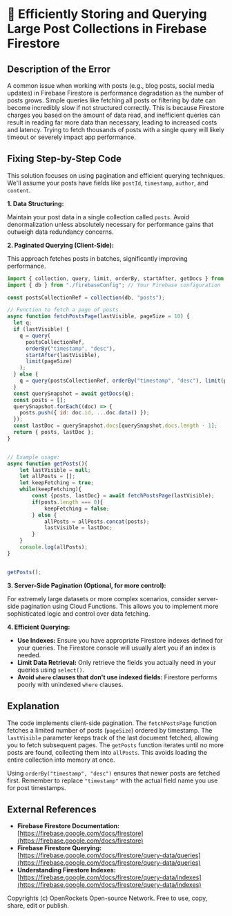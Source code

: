 # 🐞 Efficiently Storing and Querying Large Post Collections in Firebase Firestore


## Description of the Error

A common issue when working with posts (e.g., blog posts, social media updates) in Firebase Firestore is performance degradation as the number of posts grows.  Simple queries like fetching all posts or filtering by date can become incredibly slow if not structured correctly. This is because Firestore charges you based on the amount of data read, and inefficient queries can result in reading far more data than necessary, leading to increased costs and latency.  Trying to fetch thousands of posts with a single query will likely timeout or severely impact app performance.

## Fixing Step-by-Step Code

This solution focuses on using pagination and efficient querying techniques. We'll assume your posts have fields like `postId`, `timestamp`, `author`, and `content`.

**1.  Data Structuring:**

Maintain your post data in a single collection called `posts`.  Avoid denormalization unless absolutely necessary for performance gains that outweigh data redundancy concerns.

**2.  Paginated Querying (Client-Side):**

This approach fetches posts in batches, significantly improving performance.


```javascript
import { collection, query, limit, orderBy, startAfter, getDocs } from "firebase/firestore";
import { db } from "./firebaseConfig"; // Your Firebase configuration

const postsCollectionRef = collection(db, "posts");

// Function to fetch a page of posts
async function fetchPostsPage(lastVisible, pageSize = 10) {
  let q;
  if (lastVisible) {
    q = query(
      postsCollectionRef,
      orderBy("timestamp", "desc"),
      startAfter(lastVisible),
      limit(pageSize)
    );
  } else {
    q = query(postsCollectionRef, orderBy("timestamp", "desc"), limit(pageSize));
  }
  const querySnapshot = await getDocs(q);
  const posts = [];
  querySnapshot.forEach((doc) => {
    posts.push({ id: doc.id, ...doc.data() });
  });
  const lastDoc = querySnapshot.docs[querySnapshot.docs.length - 1];
  return { posts, lastDoc };
}


// Example usage:
async function getPosts(){
    let lastVisible = null;
    let allPosts = [];
    let keepFetching = true;
    while(keepFetching){
        const {posts, lastDoc} = await fetchPostsPage(lastVisible);
        if(posts.length === 0){
            keepFetching = false;
        } else {
            allPosts = allPosts.concat(posts);
            lastVisible = lastDoc;
        }
    }
    console.log(allPosts);
}


getPosts();
```


**3. Server-Side Pagination (Optional, for more control):**

For extremely large datasets or more complex scenarios, consider server-side pagination using Cloud Functions. This allows you to implement more sophisticated logic and control over data fetching.

**4.  Efficient Querying:**

* **Use Indexes:** Ensure you have appropriate Firestore indexes defined for your queries.  The Firestore console will usually alert you if an index is needed.
* **Limit Data Retrieval:** Only retrieve the fields you actually need in your queries using `select()`.
* **Avoid `where` clauses that don't use indexed fields:** Firestore performs poorly with unindexed `where` clauses.

## Explanation

The code implements client-side pagination. The `fetchPostsPage` function fetches a limited number of posts (`pageSize`) ordered by timestamp. The `lastVisible` parameter keeps track of the last document fetched, allowing you to fetch subsequent pages. The `getPosts` function iterates until no more posts are found, collecting them into `allPosts`.  This avoids loading the entire collection into memory at once.

Using `orderBy("timestamp", "desc")` ensures that newer posts are fetched first.  Remember to replace `"timestamp"` with the actual field name you use for post timestamps.


## External References

* **Firebase Firestore Documentation:** [https://firebase.google.com/docs/firestore](https://firebase.google.com/docs/firestore)
* **Firebase Firestore Querying:** [https://firebase.google.com/docs/firestore/query-data/queries](https://firebase.google.com/docs/firestore/query-data/queries)
* **Understanding Firestore Indexes:** [https://firebase.google.com/docs/firestore/query-data/indexes](https://firebase.google.com/docs/firestore/query-data/indexes)


Copyrights (c) OpenRockets Open-source Network. Free to use, copy, share, edit or publish.

